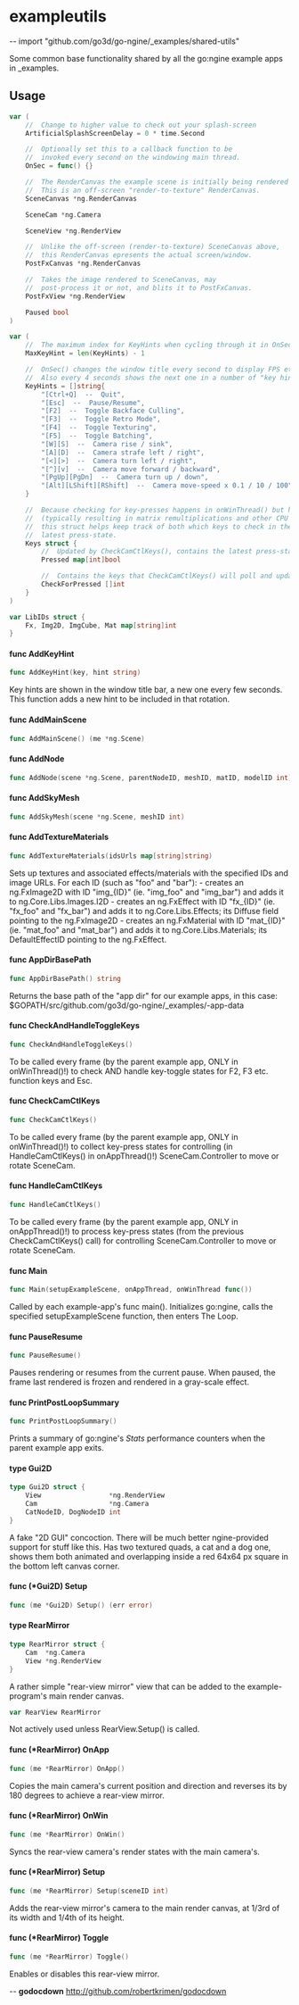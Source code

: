 # exampleutils
--
    import "github.com/go3d/go-ngine/_examples/shared-utils"

Some common base functionality shared by all the go:ngine example apps in
_examples.

## Usage

```go
var (
	//	Change to higher value to check out your splash-screen
	ArtificialSplashScreenDelay = 0 * time.Second

	//	Optionally set this to a callback function to be
	//	invoked every second on the windowing main thread.
	OnSec = func() {}

	//	The RenderCanvas the example scene is initially being rendered to.
	//	This is an off-screen "render-to-texture" RenderCanvas.
	SceneCanvas *ng.RenderCanvas

	SceneCam *ng.Camera

	SceneView *ng.RenderView

	//	Unlike the off-screen (render-to-texture) SceneCanvas above,
	//	this RenderCanvas epresents the actual screen/window.
	PostFxCanvas *ng.RenderCanvas

	//	Takes the image rendered to SceneCanvas, may
	//	post-process it or not, and blits it to PostFxCanvas.
	PostFxView *ng.RenderView

	Paused bool
)
```

```go
var (
	//	The maximum index for KeyHints when cycling through it in OnSec()
	MaxKeyHint = len(KeyHints) - 1

	//	OnSec() changes the window title every second to display FPS etc.
	//	Also every 4 seconds shows the next one in a number of "key hints" defined here:
	KeyHints = []string{
		"[Ctrl+Q]  --  Quit",
		"[Esc]  --  Pause/Resume",
		"[F2]  --  Toggle Backface Culling",
		"[F3]  --  Toggle Retro Mode",
		"[F4]  --  Toggle Texturing",
		"[F5]  --  Toggle Batching",
		"[W][S]  --  Camera rise / sink",
		"[A][D]  --  Camera strafe left / right",
		"[<][>]  --  Camera turn left / right",
		"[^][v]  --  Camera move forward / backward",
		"[PgUp][PgDn]  --  Camera turn up / down",
		"[Alt][LShift][RShift]  --  Camera move-speed x 0.1 / 10 / 100",
	}

	//	Because checking for key-presses happens in onWinThread() but handling such key presses
	//	(typically resulting in matrix remultiplications and other CPU work) happens in onAppThread,
	//	this struct helps keep track of both which keys to check in the first place, and their
	//	latest press-state.
	Keys struct {
		//	Updated by CheckCamCtlKeys(), contains the latest press-states of the keys in CheckForPressed.
		Pressed map[int]bool

		//	Contains the keys that CheckCamCtlKeys() will poll and update in Pressed.
		CheckForPressed []int
	}
)
```

```go
var LibIDs struct {
	Fx, Img2D, ImgCube, Mat map[string]int
}
```

#### func  AddKeyHint

```go
func AddKeyHint(key, hint string)
```
Key hints are shown in the window title bar, a new one every few seconds. This
function adds a new hint to be included in that rotation.

#### func  AddMainScene

```go
func AddMainScene() (me *ng.Scene)
```

#### func  AddNode

```go
func AddNode(scene *ng.Scene, parentNodeID, meshID, matID, modelID int) (node *ng.SceneNode)
```

#### func  AddSkyMesh

```go
func AddSkyMesh(scene *ng.Scene, meshID int)
```

#### func  AddTextureMaterials

```go
func AddTextureMaterials(idsUrls map[string]string)
```
Sets up textures and associated effects/materials with the specified IDs and
image URLs. For each ID (such as "foo" and "bar"): - creates an ng.FxImage2D
with ID "img_{ID}" (ie. "img_foo" and "img_bar") and adds it to
ng.Core.Libs.Images.I2D - creates an ng.FxEffect with ID "fx_{ID}" (ie. "fx_foo"
and "fx_bar") and adds it to ng.Core.Libs.Effects; its Diffuse field pointing to
the ng.FxImage2D - creates an ng.FxMaterial with ID "mat_{ID}" (ie. "mat_foo"
and "mat_bar") and adds it to ng.Core.Libs.Materials; its DefaultEffectID
pointing to the ng.FxEffect.

#### func  AppDirBasePath

```go
func AppDirBasePath() string
```
Returns the base path of the "app dir" for our example apps, in this case:
$GOPATH/src/github.com/go3d/go-ngine/_examples/-app-data

#### func  CheckAndHandleToggleKeys

```go
func CheckAndHandleToggleKeys()
```
To be called every frame (by the parent example app, ONLY in onWinThread()!) to
check AND handle key-toggle states for F2, F3 etc. function keys and Esc.

#### func  CheckCamCtlKeys

```go
func CheckCamCtlKeys()
```
To be called every frame (by the parent example app, ONLY in onWinThread()!) to
collect key-press states for controlling (in HandleCamCtlKeys() in
onAppThread()!) SceneCam.Controller to move or rotate SceneCam.

#### func  HandleCamCtlKeys

```go
func HandleCamCtlKeys()
```
To be called every frame (by the parent example app, ONLY in onAppThread()!) to
process key-press states (from the previous CheckCamCtlKeys() call) for
controlling SceneCam.Controller to move or rotate SceneCam.

#### func  Main

```go
func Main(setupExampleScene, onAppThread, onWinThread func())
```
Called by each example-app's func main(). Initializes go:ngine, calls the
specified setupExampleScene function, then enters The Loop.

#### func  PauseResume

```go
func PauseResume()
```
Pauses rendering or resumes from the current pause. When paused, the frame last
rendered is frozen and rendered in a gray-scale effect.

#### func  PrintPostLoopSummary

```go
func PrintPostLoopSummary()
```
Prints a summary of go:ngine's *Stats* performance counters when the parent
example app exits.

#### type Gui2D

```go
type Gui2D struct {
	View                 *ng.RenderView
	Cam                  *ng.Camera
	CatNodeID, DogNodeID int
}
```

A fake "2D GUI" concoction. There will be much better ngine-provided support for
stuff like this. Has two textured quads, a cat and a dog one, shows them both
animated and overlapping inside a red 64x64 px square in the bottom left canvas
corner.

#### func (*Gui2D) Setup

```go
func (me *Gui2D) Setup() (err error)
```

#### type RearMirror

```go
type RearMirror struct {
	Cam  *ng.Camera
	View *ng.RenderView
}
```

A rather simple "rear-view mirror" view that can be added to the
example-program's main render canvas.

```go
var RearView RearMirror
```
Not actively used unless RearView.Setup() is called.

#### func (*RearMirror) OnApp

```go
func (me *RearMirror) OnApp()
```
Copies the main camera's current position and direction and reverses its by 180
degrees to achieve a rear-view mirror.

#### func (*RearMirror) OnWin

```go
func (me *RearMirror) OnWin()
```
Syncs the rear-view camera's render states with the main camera's.

#### func (*RearMirror) Setup

```go
func (me *RearMirror) Setup(sceneID int)
```
Adds the rear-view mirror's camera to the main render canvas, at 1/3rd of its
width and 1/4th of its height.

#### func (*RearMirror) Toggle

```go
func (me *RearMirror) Toggle()
```
Enables or disables this rear-view mirror.

--
**godocdown** http://github.com/robertkrimen/godocdown
